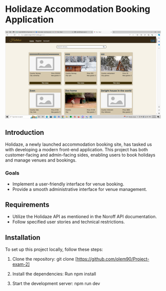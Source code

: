 # Holidaze Accommodation Booking Application

![project-image](/src/Holidaze-exam.png)

## Introduction
Holidaze, a newly launched accommodation booking site, has tasked us with developing a modern front-end application. This project has both customer-facing and admin-facing sides, enabling users to book holidays and manage venues and bookings.

### Goals
- Implement a user-friendly interface for venue booking.
- Provide a smooth administrative interface for venue management.

## Requirements
- Utilize the Holidaze API as mentioned in the Noroff API documentation.
- Follow specified user stories and technical restrictions.

## Installation

To set up this project locally, follow these steps:

1. Clone the repository:
   git clone [https://github.com/olem90/Project-exam-2]

2. Install the dependencies:
   Run npm install   

3. Start the development server:
   npm run dev

